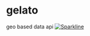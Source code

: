 # gelato
geo based data api
[![Sparkline](https://stars.medv.io/DessertsLab/gelato.svg)](https://stars.medv.io/DessertsLab/gelato)
